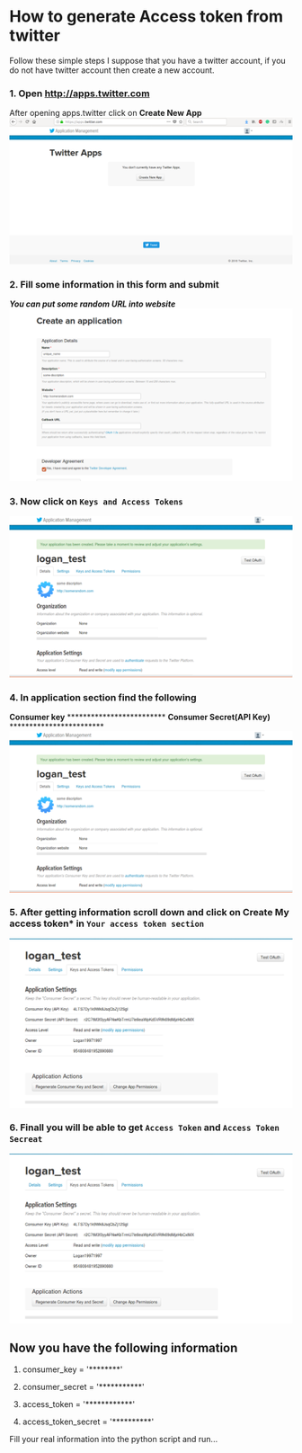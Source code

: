 # How to generate Access token from twitter
Follow these simple steps
I suppose that you have a twitter account, if you do not have twitter account then create a new account.

### 1. Open http://apps.twitter.com
After opening apps.twitter click on **Create New App**
!['Open apps.twitter'](images/t1.png)



### 2. Fill some information in this form and submit
***You can put some random URL into website***
!['Open apps.twitter'](images/t2.png)



### 3. Now click on ```Keys and Access Tokens```
!['Open apps.twitter'](images/t3.png)



### 4. In application section find the following 
**Consumer key**   *************************
**Consumer Secret(API Key)**  ************************
!['Open apps.twitter'](images/t3.png)

### 5. After getting information scroll down and click on **Create My access token*** in ````Your access token section````
!['Open apps.twitter'](images/t4.png)

### 6. Finall you will be able to get ```Access Token``` and ```Access Token Secreat``` 
!['Open apps.twitter'](images/t4.png)

## Now you have the following information 

1. consumer_key = '********'
2. consumer_secret = '***********'

3. access_token = '************'
4. access_token_secret = '**********'

Fill your real information into the python script and run...








  
 

